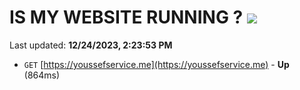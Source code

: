 # IS MY WEBSITE RUNNING ? [![](https://img.shields.io/static/v1?label=Sponsor&message=%E2%9D%A4&logo=GitHub&color=%23fe8e86)](https://github.com/sponsors/<username>)

Last updated: **12/24/2023, 2:23:53 PM**

- `GET` [https://youssefservice.me](https://youssefservice.me) - **Up** (864ms)
